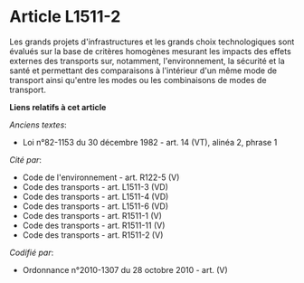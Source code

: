 # Article L1511-2

Les grands projets d'infrastructures et les grands choix technologiques sont évalués sur la base de critères homogènes
mesurant les impacts des effets externes des transports sur, notamment, l'environnement, la sécurité et la santé et
permettant des comparaisons à l'intérieur d'un même mode de transport ainsi qu'entre les modes ou les combinaisons de modes
de transport.

**Liens relatifs à cet article**

_Anciens textes_:

  - Loi n°82-1153 du 30 décembre 1982 - art. 14 (VT), alinéa 2, phrase 1

_Cité par_:

  - Code de l'environnement - art. R122-5 (V)
  - Code des transports - art. L1511-3 (VD)
  - Code des transports - art. L1511-4 (VD)
  - Code des transports - art. L1511-6 (VD)
  - Code des transports - art. R1511-1 (V)
  - Code des transports - art. R1511-11 (V)
  - Code des transports - art. R1511-2 (V)

_Codifié par_:

  - Ordonnance n°2010-1307 du 28 octobre 2010 - art. (V)
